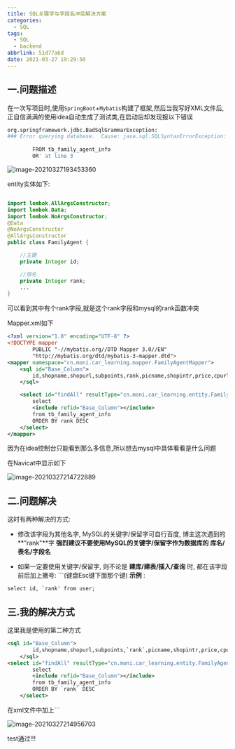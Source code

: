 ```yaml
---
title: SQL关键字与字段名冲突解决方案
categories:
  - SQL
tags:
  - SQL
  - backend
abbrlink: 51d77a6d
date: 2021-03-27 19:29:50
---
```


## 一.问题描述

在一次写项目时,使用`SpringBoot`+`Mybatis`构建了框架,然后当我写好XML文件后,正自信满满的使用idea自动生成了测试类,在启动后却发现报以下错误

```bash
org.springframework.jdbc.BadSqlGrammarException: 
### Error querying database.  Cause: java.sql.SQLSyntaxErrorException: You have an error in your SQL syntax; check the manual that corresponds to your MySQL server version for the right syntax to use near ',picname,shopintr,price,cpurl
     
        FROM tb_family_agent_info
        OR' at line 3
```

![image-20210327193453360](https://i.loli.net/2021/03/27/XVLWstp6Kz2PIaF.png)

entity实体如下:



```java

import lombok.AllArgsConstructor;
import lombok.Data;
import lombok.NoArgsConstructor;
@Data
@NoArgsConstructor
@AllArgsConstructor
public class FamilyAgent {

    //主键
    private Integer id;

    //排名
    private Integer rank;
    ...
}
```

可以看到其中有个rank字段,就是这个rank字段和mysql的rank函数冲突

Mapper.xml如下

```xml
<?xml version="1.0" encoding="UTF-8" ?>
<!DOCTYPE mapper
        PUBLIC "-//mybatis.org//DTD Mapper 3.0//EN"
        "http://mybatis.org/dtd/mybatis-3-mapper.dtd">
<mapper namespace="cn.moni.car_learning.mapper.FamilyAgentMapper">
    <sql id="Base_Column">
        id,shopname,shopurl,subpoints,rank,picname,shopintr,price,cpurl
    </sql>

    <select id="findAll" resultType="cn.moni.car_learning.entity.FamilyAgent">
        select
        <include refid="Base_Column"></include>
        from tb_family_agent_info
        ORDER BY rank DESC
    </select>
</mapper>
```

因为在idea控制台只能看到那么多信息,所以想去mysql中具体看看是什么问题

在Navicat中显示如下

![image-20210327214722889](https://i.loli.net/2021/03/27/MwzrcqVBxtkAPme.png)



## 二.问题解决

这时有两种解决的方式:

- 修改该字段为其他名字, MySQL的关键字/保留字可自行百度, 博主这次遇到的**”rank"**字
	**强烈建议不要使用MySQL的关键字/保留字作为数据库的 库名/表名/字段名**

- 如果一定要使用关键字/保留字, 则不论是 **建库/建表/插入/查询** 时, 都在该字段前后加上撇号: ```(键盘Esc键下面那个键)
	**示例** :

```mysql
select id, `rank' from user;
```

## 三.我的解决方式

这里我是使用的第二种方式

```xml
<sql id="Base_Column">
        id,shopname,shopurl,subpoints,`rank`,picname,shopintr,price,cpurl
    </sql>
<select id="findAll" resultType="cn.moni.car_learning.entity.FamilyAgent">
        select
        <include refid="Base_Column"></include>
        from tb_family_agent_info
        ORDER BY `rank` DESC
    </select>
```

在xml文件中加上```

![image-20210327214956703](https://i.loli.net/2021/03/27/xQ7cqkTH3pFs1fO.png)

test通过!!!